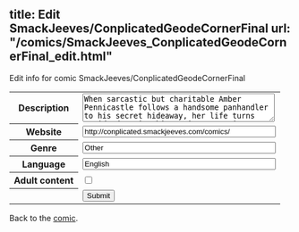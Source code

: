 title: Edit SmackJeeves/ConplicatedGeodeCornerFinal
url: "/comics/SmackJeeves_ConplicatedGeodeCornerFinal_edit.html"
---
Edit info for comic SmackJeeves/ConplicatedGeodeCornerFinal

<form name="comic" action="http://gaepostmail.appspot.com/comic/" method="post">
<table class="comicinfo">
<tr>
<th>Description</th><td><textarea name="description" cols="40" rows="3">When sarcastic but charitable Amber Pennicastle follows a handsome panhandler to his secret hideaway, her life turns upside-down in this action/romantic comedy.</textarea></td>
</tr>
<tr>
<th>Website</th><td><input type="text" name="url" value="http://conplicated.smackjeeves.com/comics/" size="40"/></td>
</tr>
<tr>
<th>Genre</th><td><input type="text" name="genre" value="Other" size="40"/></td>
</tr>
<tr>
<th>Language</th><td><input type="text" name="language" value="English" size="40"/></td>
</tr>
<tr>
<th>Adult content</th><td><input type="checkbox" name="adult" value="adult" /></td>
</tr>
<tr>
<th></th><td>
<input type="hidden" name="comic" value="SmackJeeves_ConplicatedGeodeCornerFinal" />
<input type="submit" name="submit" value="Submit" />
</td>
</tr>
</table>
</form>

Back to the [comic](SmackJeeves_ConplicatedGeodeCornerFinal.html).
